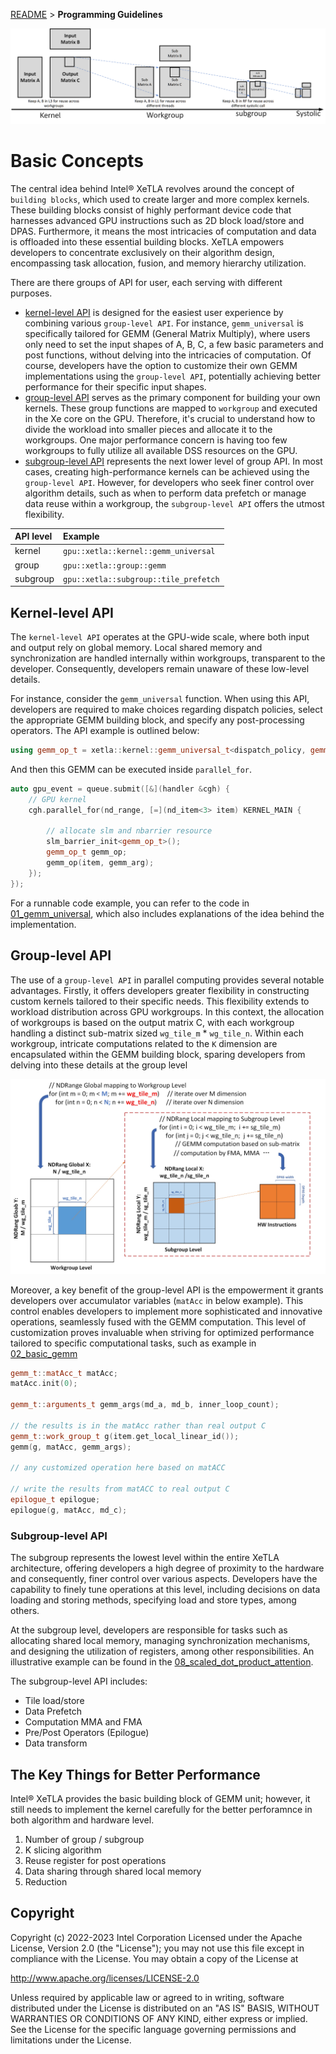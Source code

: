 [README](/README.md#documentation) > **Programming Guidelines**

![ALT](/media/docs/workflow.png "Step by step GEMM decomposition")

# Basic Concepts

The central idea behind Intel® XeTLA revolves around the concept of `building blocks`, which used to create larger and more complex kernels. These building blocks consist of highly performant device code that harnesses advanced GPU instructions such as 2D block load/store and DPAS. Furthermore, it means the most intricacies of computation and data is offloaded into these essential building blocks. XeTLA empowers developers to concentrate exclusively on their algorithm design, encompassing task allocation, fusion, and memory hierarchy utilization. 

There are there groups of API for user, each serving with different purposes. 
- [kernel-level API](https://github.com/pengzhao-intel/xetla/tree/main/include/kernel) is designed for the easiest user experience by combining various `group-level API`. For instance, `gemm_universal` is specifically tailored for GEMM (General Matrix Multiply), where users only need to set the input shapes of A, B, C, a few basic parameters and post functions,  without delving into the intricacies of computation. Of course, developers have the option to customize their own GEMM implementations using the `group-level API`, potentially achieving better performance for their specific input shapes.
- [group-level API](https://github.com/pengzhao-intel/xetla/tree/main/include/group) serves as the primary component for building your own kernels. These group functions are mapped to `workgroup` and executed in the Xe core on the GPU. Therefore, it's crucial to understand how to divide the workload into smaller pieces and allocate it to the workgroups. One major performance concern is having too few workgroups to fully utilize all available DSS resources on the GPU.
- [subgroup-level API](https://github.com/pengzhao-intel/xetla/tree/main/include/subgroup) represents the next lower level of group API. In most cases, creating high-performance kernels can be achieved using the `group-level API`. However, for developers who seek finer control over algorithm details, such as when to perform data prefetch or manage data reuse within a workgroup, the `subgroup-level API` offers the utmost flexibility.

| API level | Example                                  |
| :-------- | :----------------------------------------|
| kernel    | `gpu::xetla::kernel::gemm_universal`     |
| group     | `gpu::xetla::group::gemm`                |
| subgroup  | `gpu::xetla::subgroup::tile_prefetch`    |  


## Kernel-level API 
The `kernel-level API` operates at the GPU-wide scale, where both input and output rely on global memory. Local shared memory and synchronization are handled internally within workgroups, transparent to the developer. Consequently, developers remain unaware of these low-level details.

For instance, consider the `gemm_universal` function. When using this API, developers are required to make choices regarding dispatch policies, select the appropriate GEMM building block, and specify any post-processing operators. The API example is outlined below:

```c++
using gemm_op_t = xetla::kernel::gemm_universal_t<dispatch_policy, gemm_t, epilogue_t>;
```
And then this GEMM can be executed inside `parallel_for`.
```c++
auto gpu_event = queue.submit([&](handler &cgh) {
    // GPU kernel
    cgh.parallel_for(nd_range, [=](nd_item<3> item) KERNEL_MAIN {
        
        // allocate slm and nbarrier resource
        slm_barrier_init<gemm_op_t>();
        gemm_op_t gemm_op;
        gemm_op(item, gemm_arg);
    });
});
```
For a runnable code example, you can refer to the code in [01_gemm_universal](/examples/01_gemm_universal), which also includes explanations of the idea behind the implementation.

## Group-level API 
The use of a `group-level API` in parallel computing provides several notable advantages. Firstly, it offers developers greater flexibility in constructing custom kernels tailored to their specific needs. This flexibility extends to workload distribution across GPU workgroups. In this context, the allocation of workgroups is based on the output matrix C, with each workgroup handling a distinct sub-matrix sized `wg_tile_m` * `wg_tile_n`. Within each workgroup, intricate computations related to the `K` dimension are encapsulated within the GEMM building block, sparing developers from delving into these details at the group level

![ALT](/media/docs/code_map.jpg "Code Example to show workload mapping")

Moreover, a key benefit of the group-level API is the empowerment it grants developers over accumulator variables (`matAcc` in below example). This control enables developers to implement more sophisticated and innovative operations, seamlessly fused with the GEMM computation. This level of customization proves invaluable when striving for optimized performance tailored to specific computational tasks, such as example in [02_basic_gemm](/examples/02_basic_gemm)

```c++
gemm_t::matAcc_t matAcc;
matAcc.init(0);

gemm_t::arguments_t gemm_args(md_a, md_b, inner_loop_count);

// the results is in the matAcc rather than real output C
gemm_t::work_group_t g(item.get_local_linear_id());
gemm(g, matAcc, gemm_args);

// any customized operation here based on matACC

// write the results from matACC to real output C
epilogue_t epilogue;
epilogue(g, matAcc, md_c);
```

### Subgroup-level API
The subgroup represents the lowest level within the entire XeTLA architecture, offering developers a high degree of proximity to the hardware and consequently, finer control over various aspects. Developers have the capability to finely tune operations at this level, including decisions on data loading and storing methods, specifying load and store types, among others.

At the subgroup level, developers are responsible for tasks such as allocating shared local memory, managing synchronization mechanisms, and designing the utilization of registers, among other responsibilities. An illustrative example can be found in the [08_scaled_dot_product_attention](/examples/08_scaled_dot_product_attention). 

The subgroup-level API includes: 
- Tile load/store
- Data Prefetch
- Computation MMA and FMA
- Pre/Post Operators (Epilogue)
- Data transform


## The Key Things for Better Performance
Intel® XeTLA provides the basic building block of GEMM unit; however, it still needs to implement the kernel carefully for the better perforamnce in both algorithm and hardware level.
1. Number of group / subgroup
2. K slicing algorithm
3. Reuse register for post operations
4. Data sharing through shared local memory
5. Reduction

## Copyright
Copyright (c) 2022-2023 Intel Corporation Licensed under the Apache License, Version 2.0 (the "License"); you may not use this file except in compliance with the License. You may obtain a copy of the License at

http://www.apache.org/licenses/LICENSE-2.0

Unless required by applicable law or agreed to in writing, software distributed under the License is distributed on an "AS IS" BASIS, WITHOUT WARRANTIES OR CONDITIONS OF ANY KIND, either express or implied. See the License for the specific language governing permissions and limitations under the License.
